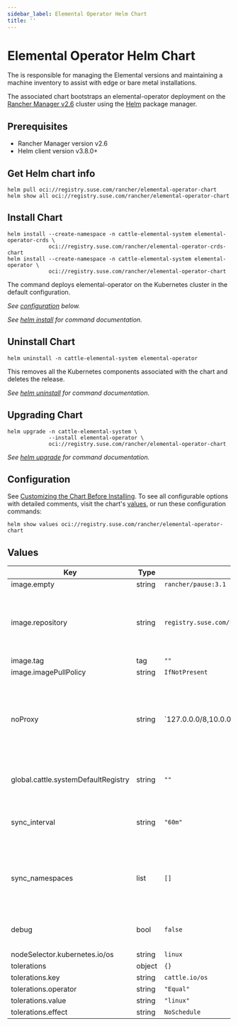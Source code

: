 ```yaml
---
sidebar_label: Elemental Operator Helm Chart
title: ''
---
```


<head>
  <link rel="canonical" href="https://elemental.docs.rancher.com/elementaloperatorchart-reference"/>
</head>

# Elemental Operator Helm Chart

The <Vars name="elemental_operator_name" link="elemental_operator_url" /> is responsible for managing the Elemental versions and maintaining a machine inventory to assist with edge or bare metal installations.

The associated chart bootstraps an elemental-operator deployment on the [Rancher Manager v2.6](https://rancher.com/docs/rancher/v2.6/) cluster using the [Helm](https://helm.sh) package manager.

## Prerequisites

- Rancher Manager version v2.6
- Helm client version v3.8.0+

## Get Helm chart info

```console showLineNumbers
helm pull oci://registry.suse.com/rancher/elemental-operator-chart
helm show all oci://registry.suse.com/rancher/elemental-operator-chart
```

## Install Chart

```console showLineNumbers
helm install --create-namespace -n cattle-elemental-system elemental-operator-crds \
             oci://registry.suse.com/rancher/elemental-operator-crds-chart
helm install --create-namespace -n cattle-elemental-system elemental-operator \
             oci://registry.suse.com/rancher/elemental-operator-chart
```

The command deploys elemental-operator on the Kubernetes cluster in the default configuration.

_See [configuration](#configuration) below._

_See [helm install](https://helm.sh/docs/helm/helm_install/) for command documentation._

## Uninstall Chart

```console showLineNumbers
helm uninstall -n cattle-elemental-system elemental-operator
```

This removes all the Kubernetes components associated with the chart and deletes the release.

_See [helm uninstall](https://helm.sh/docs/helm/helm_uninstall/) for command documentation._

## Upgrading Chart

```console showLineNumbers
helm upgrade -n cattle-elemental-system \
             --install elemental-operator \
             oci://registry.suse.com/rancher/elemental-operator-chart
```

_See [helm upgrade](https://helm.sh/docs/helm/helm_upgrade/) for command documentation._

## Configuration

See [Customizing the Chart Before Installing](https://helm.sh/docs/intro/using_helm/#customizing-the-chart-before-installing). To see all configurable options with detailed comments, visit the chart's [values](#values), or run these configuration commands:

```console showLineNumbers
helm show values oci://registry.suse.com/rancher/elemental-operator-chart
```

## Values

| Key | Type | Default | Description |
|-----|------|---------|-------------|
| image.empty | string | `rancher/pause:3.1` |  |
| image.repository | string | `registry.suse.com/rancher/elemental-operator-chart` | Source image for elemental-operator with repository name  |
| image.tag | tag | `""` |  |
| image.imagePullPolicy | string | `IfNotPresent` |  |
| noProxy | string | `127.0.0.0/8,10.0.0.0/8,172.16.0.0/12,192.168.0.0/16,.svc,.cluster.local" | Comma separated list of domains or ip addresses that will not use the proxy |
| global.cattle.systemDefaultRegistry | string | `""` | Default container registry name  |
| sync_interval | string | `"60m"` | Default sync interval for upgrade channel |
| sync_namespaces | list | `[]` | Namespace the operator will watch for, leave empty for all |
| debug | bool | `false` | Enable debug output for operator |
| nodeSelector.kubernetes.io/os | string | `linux` |  |
| tolerations | object | `{}` |  |
| tolerations.key | string | `cattle.io/os` |  |
| tolerations.operator | string | `"Equal"` |  |
| tolerations.value | string | `"linux"` |  |
| tolerations.effect | string | `NoSchedule` |  |
